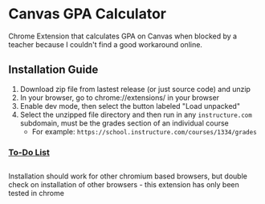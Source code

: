 # Canvas GPA Calculator
Chrome Extension that calculates GPA on Canvas when blocked by a teacher because I couldn't find a good workaround online.

## Installation Guide
1. Download zip file from lastest release (or just source code) and unzip
2. In your browser, go to chrome://extensions/ in your browser
3. Enable dev mode, then select the button labeled "Load unpacked"
4. Select the unzipped file directory and then run in any `instructure.com` subdomain, must be the grades section of an individual course
   - For example: `https://school.instructure.com/courses/1334/grades`

### [To-Do List](/To-Do.md)

##
Installation should work for other chromium based browsers, but double check on installation of other browsers - this extension has only been tested in chrome
